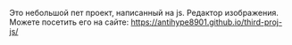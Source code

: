 Это небольшой пет проект, написанный на js.
Редактор изображения. Можете посетить его на сайте: https://antihype8901.github.io/third-proj-js/ 
